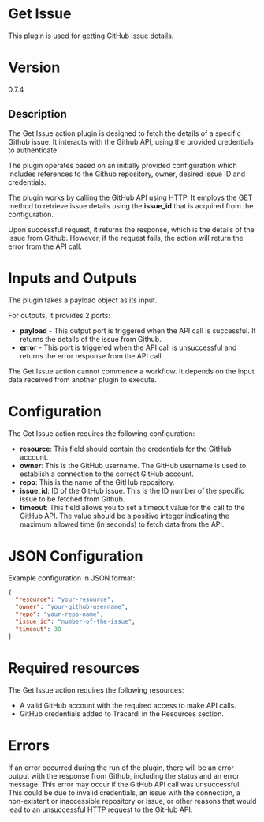 # Get Issue

This plugin is used for getting GitHub issue details.

# Version

0.7.4

## Description

The Get Issue action plugin is designed to fetch the details of a specific Github issue. It interacts with the Github
API, using the provided credentials to authenticate.

The plugin operates based on an initially provided configuration which includes references to the Github repository,
owner, desired issue ID and credentials.

The plugin works by calling the GitHub API using HTTP. It employs the GET method to retrieve issue details using
the **issue_id** that is acquired from the configuration.

Upon successful request, it returns the response, which is the details of the issue from Github. However, if the request
fails, the action will return the error from the API call.

# Inputs and Outputs

The plugin takes a payload object as its input.

For outputs, it provides 2 ports:

- **payload** - This output port is triggered when the API call is successful. It returns the details of the issue from
  Github.
- **error** - This port is triggered when the API call is unsuccessful and returns the error response from the API call.

The Get Issue action cannot commence a workflow. It depends on the input data received from another plugin to execute.

# Configuration

The Get Issue action requires the following configuration:

- **resource**: This field should contain the credentials for the GitHub account.
- **owner**: This is the GitHub username. The GitHub username is used to establish a connection to the correct GitHub
  account.
- **repo**: This is the name of the GitHub repository.
- **issue_id**: ID of the GitHub issue. This is the ID number of the specific issue to be fetched from Github.
- **timeout**: This field allows you to set a timeout value for the call to the GitHub API. The value should be a positive
  integer indicating the maximum allowed time (in seconds) to fetch data from the API.

# JSON Configuration

Example configuration in JSON format:

```json
{
  "resource": "your-resource",
  "owner": "your-github-username",
  "repo": "your-repo-name",
  "issue_id": "number-of-the-issue",
  "timeout": 30
}
```

# Required resources

The Get Issue action requires the following resources:

- A valid GitHub account with the required access to make API calls.
- GitHub credentials added to Tracardi in the Resources section.

# Errors

If an error occurred during the run of the plugin, there will be an error output with the response from Github,
including the status and an error message. This error may occur if the GitHub API call was unsuccessful. This could be
due to invalid credentials, an issue with the connection, a non-existent or inaccessible repository or issue, or other
reasons that would lead to an unsuccessful HTTP request to the GitHub API.